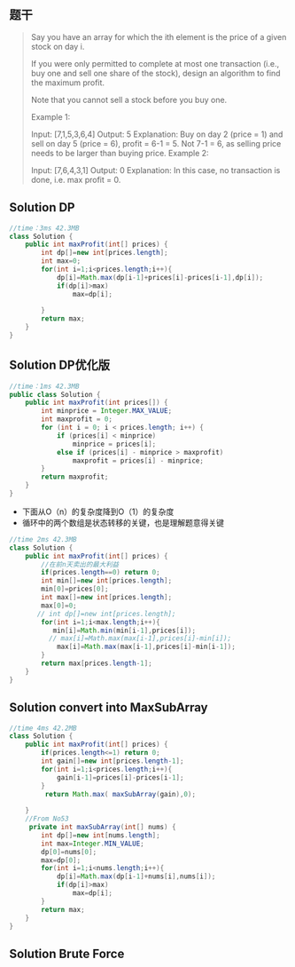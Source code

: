## 题干

> Say you have an array for which the ith element is the price of a given stock on day i.
>
> If you were only permitted to complete at most one transaction (i.e., buy one and sell one share of the stock), design an algorithm to find the maximum profit.
>
> Note that you cannot sell a stock before you buy one.
>
> Example 1:
>
> Input: [7,1,5,3,6,4]
> Output: 5
> Explanation: Buy on day 2 (price = 1) and sell on day 5 (price = 6), profit = 6-1 = 5.
>              Not 7-1 = 6, as selling price needs to be larger than buying price.
> Example 2:
>
> Input: [7,6,4,3,1]
> Output: 0
> Explanation: In this case, no transaction is done, i.e. max profit = 0.



## Solution DP

```java
//time：3ms 42.3MB
class Solution {
    public int maxProfit(int[] prices) {
        int dp[]=new int[prices.length];
        int max=0;
        for(int i=1;i<prices.length;i++){
            dp[i]=Math.max(dp[i-1]+prices[i]-prices[i-1],dp[i]);
            if(dp[i]>max)
                max=dp[i];
            
        }
        return max;
    }
}
```

## Solution DP优化版

```java
//time：1ms 42.3MB
public class Solution {
    public int maxProfit(int prices[]) {
        int minprice = Integer.MAX_VALUE;
        int maxprofit = 0;
        for (int i = 0; i < prices.length; i++) {
            if (prices[i] < minprice)
                minprice = prices[i];
            else if (prices[i] - minprice > maxprofit)
                maxprofit = prices[i] - minprice;
        }
        return maxprofit;
    }
}


```

* 下面从O（n）的复杂度降到O（1）的复杂度
* 循环中的两个数组是状态转移的关键，也是理解题意得关键

```java
//time 2ms 42.3MB
class Solution {
    public int maxProfit(int[] prices) {
        //在前n天卖出的最大利益
        if(prices.length==0) return 0;
        int min[]=new int[prices.length];
        min[0]=prices[0];
        int max[]=new int[prices.length];
        max[0]=0;
       // int dp[]=new int[prices.length];
        for(int i=1;i<max.length;i++){
           min[i]=Math.min(min[i-1],prices[i]);
          // max[i]=Math.max(max[i-1],prices[i]-min[i]);
            max[i]=Math.max(max[i-1],prices[i]-min[i-1]);
        }
        return max[prices.length-1];
    }
}
```



## Solution convert into MaxSubArray

```java
//time 4ms 42.2MB
class Solution {
    public int maxProfit(int[] prices) {
        if(prices.length<=1) return 0;
        int gain[]=new int[prices.length-1];
        for(int i=1;i<prices.length;i++){
            gain[i-1]=prices[i]-prices[i-1];
        }
         return Math.max( maxSubArray(gain),0);
        
    }
    //From No53
     private int maxSubArray(int[] nums) {
        int dp[]=new int[nums.length];
        int max=Integer.MIN_VALUE;
        dp[0]=nums[0];
        max=dp[0];
        for(int i=1;i<nums.length;i++){
            dp[i]=Math.max(dp[i-1]+nums[i],nums[i]);
            if(dp[i]>max)
                max=dp[i];
        }
        return max;
    }
}
```



## Solution Brute Force